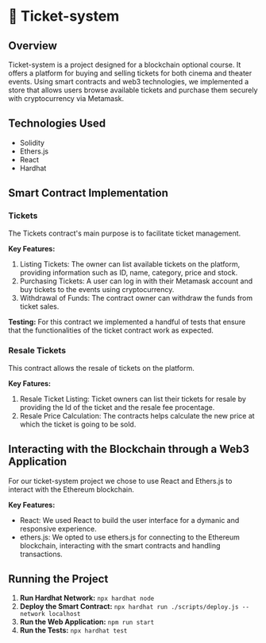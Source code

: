 # 🎫 Ticket-system

## Overview

  Ticket-system is a project designed for a blockchain optional course. It offers a platform for buying and selling tickets for both cinema and theater events. Using smart contracts and web3 technologies, we implemented a store that allows users browse available tickets and purchase them securely with cryptocurrency via Metamask. 

## Technologies Used

- Solidity
- Ethers.js
- React
- Hardhat

## Smart Contract Implementation

### Tickets

  The Tickets contract's main purpose is to facilitate ticket management. 

**Key Features:**
 1. Listing Tickets: The owner can list available tickets on the platform, providing information such as ID, name, category, price and stock. 
 2. Purchasing Tickets: A user can log in with their Metamask account and buy tickets to the events using cryptocurrency. 
 3. Withdrawal of Funds: The contract owner can withdraw the funds from ticket sales.
  
**Testing:**
  For this contract we implemented a handful of tests that ensure that the functionalities of the ticket contract work as expected. 

### Resale Tickets 
  This contract allows the resale of tickets on the platform. 

**Key Fatures:**
  1. Resale Ticket Listing: Ticket owners can list their tickets for resale by providing the Id of the ticket and the resale fee procentage. 
  2. Resale Price Calculation: The contracts helps calculate the new price at which the ticket is going to be sold. 

## Interacting with the Blockchain through a Web3 Application
  For our ticket-system project we chose to use React and Ethers.js to interact with the Ethereum blockchain. 

**Key Features:**
- React: We used React to build the user interface for a dymanic and responsive experience.
- ethers.js: We opted to use ethers.js for connecting to the Ethereum blockchain, interacting with the smart contracts and handling transactions. 

## Running the Project 
 1. **Run Hardhat Network:**
`npx hardhat node`
 2. **Deploy the Smart Contract:**
`npx hardhat run ./scripts/deploy.js --network localhost`
 3. **Run the Web Application:**
`npm run start`
 4. **Run the Tests:**
`npx hardhat test`
